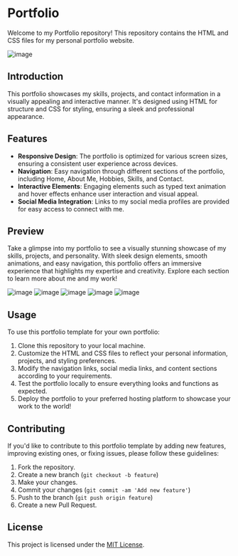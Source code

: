 # Portfolio

Welcome to my Portfolio repository! This repository contains the HTML and CSS files for my personal portfolio website.

![image](https://github.com/IshanviChauhan/Portfolio/assets/111958930/9c5975d6-3625-4b76-b819-a3f26d3b75ba)

## Introduction

This portfolio showcases my skills, projects, and contact information in a visually appealing and interactive manner. It's designed using HTML for structure and CSS for styling, ensuring a sleek and professional appearance.

## Features

- **Responsive Design**: The portfolio is optimized for various screen sizes, ensuring a consistent user experience across devices.
- **Navigation**: Easy navigation through different sections of the portfolio, including Home, About Me, Hobbies, Skills, and Contact.
- **Interactive Elements**: Engaging elements such as typed text animation and hover effects enhance user interaction and visual appeal.
- **Social Media Integration**: Links to my social media profiles are provided for easy access to connect with me.

## Preview

Take a glimpse into my portfolio to see a visually stunning showcase of my skills, projects, and personality. With sleek design elements, smooth animations, and easy navigation, this portfolio offers an immersive experience that highlights my expertise and creativity. Explore each section to learn more about me and my work!

![image](https://github.com/IshanviChauhan/Portfolio/assets/111958930/6a63ca09-e332-4b8e-ae4f-c34f942c6b07)
![image](https://github.com/IshanviChauhan/Portfolio/assets/111958930/619db46c-6477-42a7-9c67-adcce41ba927)
![image](https://github.com/IshanviChauhan/Portfolio/assets/111958930/0d2d4ac6-7b2c-47ae-a8ca-cbacb6507e43)
![image](https://github.com/IshanviChauhan/Portfolio/assets/111958930/d539521a-e820-4dd6-a88b-8aa5a9fe98b5)
![image](https://github.com/IshanviChauhan/Portfolio/assets/111958930/cad79ad2-ebae-4ca2-a857-bd51a17e4f27)

## Usage

To use this portfolio template for your own portfolio:

1. Clone this repository to your local machine.
2. Customize the HTML and CSS files to reflect your personal information, projects, and styling preferences.
3. Modify the navigation links, social media links, and content sections according to your requirements.
4. Test the portfolio locally to ensure everything looks and functions as expected.
5. Deploy the portfolio to your preferred hosting platform to showcase your work to the world!

## Contributing

If you'd like to contribute to this portfolio template by adding new features, improving existing ones, or fixing issues, please follow these guidelines:

1. Fork the repository.
2. Create a new branch (`git checkout -b feature`)
3. Make your changes.
4. Commit your changes (`git commit -am 'Add new feature'`)
5. Push to the branch (`git push origin feature`)
6. Create a new Pull Request.

## License

This project is licensed under the [MIT License](LICENSE).
